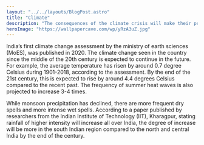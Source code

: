```yaml
---
layout: "../../layouts/BlogPost.astro"
title: "Climate"
description: "The consequences of the climate crisis will make their presence felt"
heroImage: "https://wallpapercave.com/wp/yRzA3uZ.jpg"
---
```


India’s first climate change assessment by the ministry of earth sciences (MoES), was published in 2020. The climate change seen in the country since the middle of the 20th century is expected to continue in the future. For example, the average temperature has risen by around 0.7 degree Celsius during 1901-2018, according to the assessment. By the end of the 21st century, this is expected to rise by around 4.4 degrees Celsius compared to the recent past. The frequency of summer heat waves is also projected to increase 3-4 times. 

While monsoon precipitation has declined, there are more frequent dry spells and more intense wet spells. According to a paper published by researchers from the Indian Institute of Technology (IIT), Kharagpur, stating rainfall of higher intensity will increase all over India, the degree of increase will be more in the south Indian region compared to the north and central India by the end of the century.